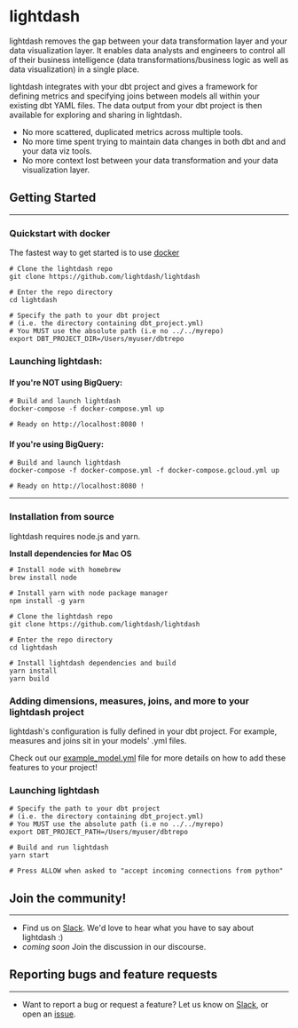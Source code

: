 # lightdash

lightdash removes the gap between your data transformation layer and your data visualization layer. It enables data analysts and engineers to control all of their business intelligence (data transformations/business logic as well as data visualization) in a single place.

lightdash integrates with your dbt project and gives a framework for defining metrics and specifying joins between models all within your existing dbt YAML files. The data output from your dbt project is then available for exploring and sharing in lightdash.

- No more scattered, duplicated metrics across multiple tools.
- No more time spent trying to maintain data changes in both dbt and and your data viz tools.  
- No more context lost between your data transformation and your data visualization layer.

## Getting Started
---

### Quickstart with docker

The fastest way to get started is to use [docker](https://docs.docker.com/get-docker/)

```shell
# Clone the lightdash repo
git clone https://github.com/lightdash/lightdash

# Enter the repo directory
cd lightdash

# Specify the path to your dbt project
# (i.e. the directory containing dbt_project.yml)
# You MUST use the absolute path (i.e no ../../myrepo)
export DBT_PROJECT_DIR=/Users/myuser/dbtrepo
```

### Launching lightdash:
#### If you're NOT using BigQuery:
```
# Build and launch lightdash
docker-compose -f docker-compose.yml up

# Ready on http://localhost:8080 !
```

#### If you're using BigQuery:
```
# Build and launch lightdash
docker-compose -f docker-compose.yml -f docker-compose.gcloud.yml up

# Ready on http://localhost:8080 !
```
---
### Installation from source

lightdash requires node.js and yarn.

**Install dependencies for Mac OS**
```shell
# Install node with homebrew
brew install node

# Install yarn with node package manager
npm install -g yarn

# Clone the lightdash repo
git clone https://github.com/lightdash/lightdash

# Enter the repo directory
cd lightdash

# Install lightdash dependencies and build
yarn install
yarn build
```

### Adding dimensions, measures, joins, and more to your lightdash project

lightdash's configuration is fully defined in your dbt project. For example, measures and joins sit in your models' .yml files.

Check out our [example_model.yml](https://github.com/lightdash/lightdash/blob/main/examples/example_model.yml) file for more details on how to add these features to your project! 

### Launching lightdash

```shell
# Specify the path to your dbt project
# (i.e. the directory containing dbt_project.yml)
# You MUST use the absolute path (i.e no ../../myrepo)
export DBT_PROJECT_PATH=/Users/myuser/dbtrepo

# Build and run lightdash
yarn start

# Press ALLOW when asked to "accept incoming connections from python"
```

## Join the community!
---
- Find us on [Slack](https://join.slack.com/t/seekercommunity/shared_invite/zt-ptiqsd6p-Dbjjn8GXozYkFhARgAs3cw). We'd love to hear what you have to say about lightdash :)
- _coming soon_ Join the discussion in our discourse.

## Reporting bugs and feature requests
---
- Want to report a bug or request a feature? Let us know on [Slack](https://join.slack.com/t/seekercommunity/shared_invite/zt-ptiqsd6p-Dbjjn8GXozYkFhARgAs3cw), or open an [issue](https://github.com/lightdash/lightdash/issues/new/choose).

